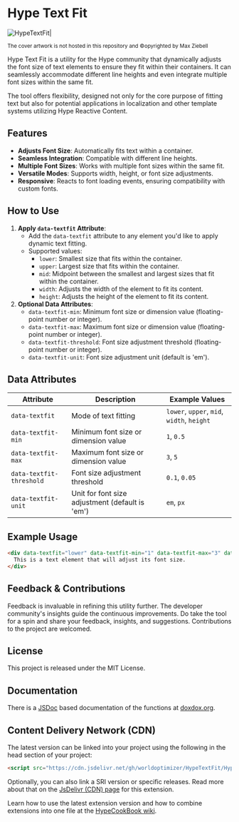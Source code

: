 # Hype Text Fit

![HypeTextFit|](https://playground.maxziebell.de/Hype/TextFit/HypeTextFit.jpg)

<sup>The cover artwork is not hosted in this repository and &copy;opyrighted by Max Ziebell</sup>

Hype Text Fit is a utility for the Hype community that dynamically adjusts the font size of text elements to ensure they fit within their containers. It can seamlessly accommodate different line heights and even integrate multiple font sizes within the same fit.

The tool offers flexibility, designed not only for the core purpose of fitting text but also for potential applications in localization and other template systems utilizing Hype Reactive Content.

## Features

- **Adjusts Font Size**: Automatically fits text within a container.
- **Seamless Integration**: Compatible with different line heights.
- **Multiple Font Sizes**: Works with multiple font sizes within the same fit.
- **Versatile Modes**: Supports width, height, or font size adjustments.
- **Responsive**: Reacts to font loading events, ensuring compatibility with custom fonts.

## How to Use

1. **Apply `data-textfit` Attribute**:
   - Add the `data-textfit` attribute to any element you'd like to apply dynamic text fitting.
   - Supported values:
     - `lower`: Smallest size that fits within the container.
     - `upper`: Largest size that fits within the container.
     - `mid`: Midpoint between the smallest and largest sizes that fit within the container.
     - `width`: Adjusts the width of the element to fit its content.
     - `height`: Adjusts the height of the element to fit its content.
2. **Optional Data Attributes**:
   - `data-textfit-min`: Minimum font size or dimension value (floating-point number or integer).
   - `data-textfit-max`: Maximum font size or dimension value (floating-point number or integer).
   - `data-textfit-threshold`: Font size adjustment threshold (floating-point number or integer).
   - `data-textfit-unit`: Font size adjustment unit (default is 'em').

## Data Attributes

| Attribute             | Description                                         | Example Values |
|-----------------------|-----------------------------------------------------|----------------|
| `data-textfit`        | Mode of text fitting                                | `lower`, `upper`, `mid`, `width`, `height` |
| `data-textfit-min`    | Minimum font size or dimension value                | `1`, `0.5`     |
| `data-textfit-max`    | Maximum font size or dimension value                | `3`, `5`       |
| `data-textfit-threshold` | Font size adjustment threshold                      | `0.1`, `0.05`  |
| `data-textfit-unit`   | Unit for font size adjustment (default is 'em')     | `em`, `px`     |

## Example Usage

```html
<div data-textfit="lower" data-textfit-min="1" data-textfit-max="3" data-textfit-threshold="0.1" data-textfit-unit="em">
  This is a text element that will adjust its font size.
</div>
```

## Feedback & Contributions

Feedback is invaluable in refining this utility further. The developer community's insights guide the continuous improvements. Do take the tool for a spin and share your feedback, insights, and suggestions. Contributions to the project are welcomed.

## License

This project is released under the MIT License.

## Documentation

There is a [JSDoc](https://en.wikipedia.org/wiki/JSDoc) based documentation of the functions at [doxdox.org](https://doxdox.org/worldoptimizer/HypeTextFit).

## Content Delivery Network (CDN)

The latest version can be linked into your project using the following in the head section of your project:

```html
<script src="https://cdn.jsdelivr.net/gh/worldoptimizer/HypeTextFit/HypeTextFit.min.js"></script>
```

Optionally, you can also link a SRI version or specific releases. Read more about that on the [JsDelivr (CDN) page](https://www.jsdelivr.com/package/gh/worldoptimizer/HypeTextFit) for this extension.

Learn how to use the latest extension version and how to combine extensions into one file at the [HypeCookBook wiki](https://github.com/worldoptimizer/HypeCookBook/wiki/Including-external-files-and-Hype-extensions).

